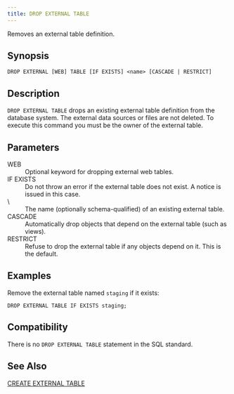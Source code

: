 ```yaml
---
title: DROP EXTERNAL TABLE
---
```


<!--
Licensed to the Apache Software Foundation (ASF) under one
or more contributor license agreements.  See the NOTICE file
distributed with this work for additional information
regarding copyright ownership.  The ASF licenses this file
to you under the Apache License, Version 2.0 (the
"License"); you may not use this file except in compliance
with the License.  You may obtain a copy of the License at

  http://www.apache.org/licenses/LICENSE-2.0

Unless required by applicable law or agreed to in writing,
software distributed under the License is distributed on an
"AS IS" BASIS, WITHOUT WARRANTIES OR CONDITIONS OF ANY
KIND, either express or implied.  See the License for the
specific language governing permissions and limitations
under the License.
-->

Removes an external table definition.

## Synopsis<a id="topic1__section2"></a>

``` pre
DROP EXTERNAL [WEB] TABLE [IF EXISTS] <name> [CASCADE | RESTRICT]
```

## Description<a id="topic1__section3"></a>

`DROP EXTERNAL TABLE` drops an existing external table definition from the database system. The external data sources or files are not deleted. To execute this command you must be the owner of the external table.

## Parameters<a id="topic1__section4"></a>

<dt>WEB  </dt>
<dd>Optional keyword for dropping external web tables.</dd>

<dt>IF EXISTS  </dt>
<dd>Do not throw an error if the external table does not exist. A notice is issued in this case.</dd>

<dt>\<name\>   </dt>
<dd>The name (optionally schema-qualified) of an existing external table.</dd>

<dt>CASCADE  </dt>
<dd>Automatically drop objects that depend on the external table (such as views).</dd>

<dt>RESTRICT  </dt>
<dd>Refuse to drop the external table if any objects depend on it. This is the default.</dd>

## Examples<a id="topic1__section5"></a>

Remove the external table named `staging` if it exists:

``` pre
DROP EXTERNAL TABLE IF EXISTS staging;
```

## Compatibility<a id="topic1__section6"></a>

There is no `DROP EXTERNAL TABLE` statement in the SQL standard.

## See Also<a id="topic1__section7"></a>

[CREATE EXTERNAL TABLE](CREATE-EXTERNAL-TABLE.html)
